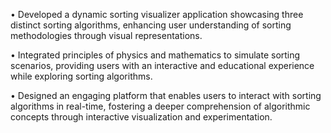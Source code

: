 • Developed a dynamic sorting visualizer application showcasing three distinct sorting algorithms, enhancing user
understanding of sorting methodologies through visual representations.

• Integrated principles of physics and mathematics to simulate sorting scenarios, providing users with an interactive and
educational experience while exploring sorting algorithms.

• Designed an engaging platform that enables users to interact with sorting algorithms in real-time, fostering a deeper
comprehension of algorithmic concepts through interactive visualization and experimentation.
